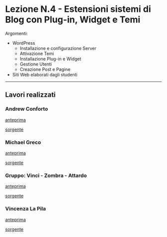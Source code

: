 # Lezione N.4 - Estensioni sistemi di Blog con Plug-in, Widget e Temi

Argomenti:
- WordPress
  - Installazione e configurazione Server
  - Attivazione Temi
  - Installazione Plug-in e Widget
  - Gestione Utenti
  - Creazione Post e Pagine
- Siti Web elaborati dagli studenti


---

## Lavori realizzati

### Andrew Conforto

[anteprima ](https://cdn.rawgit.com/aeisolution/insolera-web-grafica/cca1b77d/Lezione4/Elaborati/Conforto_A/index.html)

[sorgente ](Elaborati/Conforto_A)


### Michael Greco

[anteprima ](https://cdn.rawgit.com/aeisolution/insolera-web-grafica/cca1b77d/Lezione4/Elaborati/Conforto_A/index.html)

[sorgente ](Elaborati/Greco_M)


### Gruppo: Vinci - Zombra - Attardo

[anteprima ](https://cdn.rawgit.com/aeisolution/insolera-web-grafica/cca1b77d/Lezione4/Elaborati/Vinci_Zombra_Attardo/index.html)

[sorgente ](Elaborati/Vinci_Zombra_Attardo)


### Vincenza La Pila

[anteprima ](https://cdn.rawgit.com/aeisolution/insolera-web-grafica/cca1b77d/Lezione4/Elaborati/LaPila_V/index.html)

[sorgente ](Elaborati/LaPila_V)
